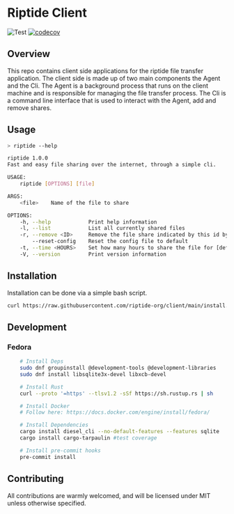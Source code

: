 # Riptide Client

![Test](https://github.com/riptide-org/client/actions/workflows/precommit.yml/badge.svg)
[![codecov](https://codecov.io/gh/riptide-org/client/branch/master/graph/badge.svg?token=T91ZY5HCE1)](https://codecov.io/gh/riptide-org/client)

## Overview

This repo contains client side applications for the riptide file transfer application. The client side is made up of two main components the Agent and the Cli. The Agent is a background process
that runs on the client machine and is responsible for managing the file transfer process. The Cli is a command line interface that is used to interact with the Agent, add and remove shares.

## Usage

```bash
> riptide --help

riptide 1.0.0
Fast and easy file sharing over the internet, through a simple cli.

USAGE:
    riptide [OPTIONS] [file]

ARGS:
    <file>    Name of the file to share

OPTIONS:
    -h, --help            Print help information
    -l, --list            List all currently shared files
    -r, --remove <ID>     Remove the file share indicated by this id by index or id
        --reset-config    Reset the config file to default
    -t, --time <HOURS>    Set how many hours to share the file for [default: 24]
    -V, --version         Print version information

```

## Installation

Installation can be done via a simple bash script.

```bash
curl https://raw.githubusercontent.com/riptide-org/client/main/install.sh | bash
```

## Development

### Fedora

```sh
    # Install Deps
    sudo dnf groupinstall @development-tools @development-libraries
    sudo dnf install libsqlite3x-devel libxcb-devel

    # Install Rust
    curl --proto '=https' --tlsv1.2 -sSf https://sh.rustup.rs | sh

    # Install Docker
    # Follow here: https://docs.docker.com/engine/install/fedora/

    # Install Dependencies
    cargo install diesel_cli --no-default-features --features sqlite
    cargo install cargo-tarpaulin #test coverage

    # Install pre-commit hooks
    pre-commit install
```

## Contributing

All contributions are warmly welcomed, and will be licensed under MIT unless otherwise specified.
